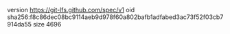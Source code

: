 version https://git-lfs.github.com/spec/v1
oid sha256:f8c86dec08bc9114aeb9d978f60a802bafb1adfabed3ac73f52f03cb7914da55
size 4696
